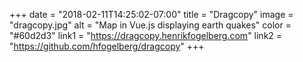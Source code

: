 +++ 
date = "2018-02-11T14:25:02-07:00" 
title = "Dragcopy" 
image = "dragcopy.jpg" 
alt = "Map in Vue.js displaying earth quakes" 
color = "#60d2d3" 
link1 = "https://dragcopy.henrikfogelberg.com" 
link2 = "https://github.com/hfogelberg/dragcopy"
+++